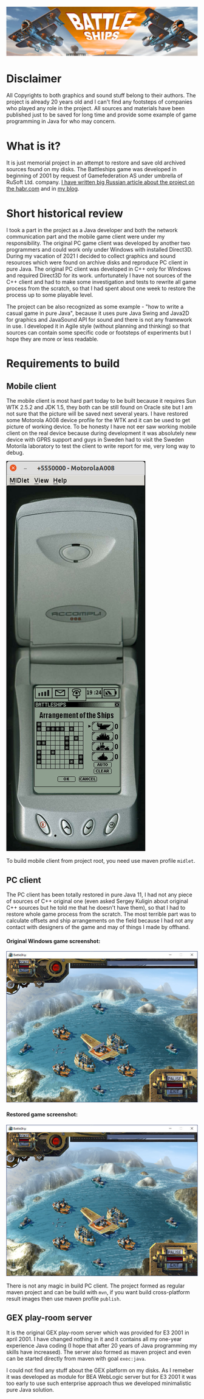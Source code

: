 ![Battleships banner](assets/github_banner.jpg)

# Disclaimer
All Copyrights to both graphics and sound stuff belong to their authors. The project is already 20 years old and I can't find any footsteps of companies who played any role in the project. All sources and materials have been published just to be saved for long time and provide some example of game programming in Java for who may concern.    

# What is it?
It is just memorial project in an attempt to restore and save old archived sources found on my disks. The Battleships game was developed in beginning of 2001 by request of Gamefederation AS under umbrella of RuSoft Ltd. company. [I have written big Russian article about the project on the habr.com](https://habr.com/ru/post/458124/) and in [my blog](http://raydac.blogspot.com/2015/05/the-battleships-game-e3-2001.html).

# Short historical review
I took a part in the project as a Java developer and both the network communication part and the mobile game client were under my responsibility. The original PC game client was developed by another two programmers and could work only under Windows with installed Direct3D. During my vacation of 2021 I decided to collect graphics and sound resources which were found on archive disks and reproduce PC client in pure Java. The original PC client was developed in C++ only for Windows and required Direct3D for its work. unfortunately I have not sources of the C++ client and had to make some investigation and tests to rewrite all game process from the scratch, so that I had spent about one week to restore the process up to some playable level.

The project can be also recognized as some example - "how to write a casual game in pure Java", because it uses pure Java Swing and Java2D for graphics and JavaSound API for sound and there is not any framework in use. I developed it in Agile style (without planning and thinking) so that sources can contain some specific code or footsteps of experiments but I hope they are more or less readable.

# Requirements to build

## Mobile client
The mobile client is most hard part today to be built because it requires Sun WTK 2.5.2 and JDK 1.5, they both can be still found on Oracle site but I am not sure that the picture will be saved next several years. I have restored some Motorola A008 device profile for the WTK and it can be used to get picture of working device. To be honesty I have not eer saw working mobile client on the real device because during development it was absolutely new device with GPRS support and guys in Sweden had to visit the Sweden Motorila laboratory to test the client to write report for me, very long way to debug.

![A008 screenshot](battleships-resurrection/battleships-client-a008/assets/emulator_screenshot.jpg)

To build mobile client from project root, you need use maven profile `midlet`. 

## PC client
The PC client has been totally restored in pure Java 11, I had not any piece of sources of C++ original one (even asked Sergey Kuligin about original C++ sources but he told me that he doesn't have them), so that I had to restore whole game process from the scratch. The most terrible part was to calculate offsets and ship arrangements on the field because I had not any contact with designers of the game and may of things I made by offhand.   
#### Original Windows game screenshot:
![Screenshot](assets/original_win_game_screenshot.jpg)
#### Restored game screenshot:
![Screenshot](assets/original_win_game_screenshot.jpg)

There is not any magic in build PC client. The project formed as regular maven project and can be build with `mvn`, if you want build cross-platform result images then use maven profile `publish`.

## GEX play-room server

It is the original GEX play-room server which was provided for E3 2001 in april 2001. I have changed nothing in it and it contains all my one-year experience Java coding (I hope that after 20 years of Java programming my skills have increased).
The server also formed as maven project and even can be started directly from maven with goal `exec:java`.

I could not find any stuff about the GEX platform on my disks. As I remeber it was developed as module for BEA WebLogic server but for E3 2001 it was too early to use such enterprise approach thus we developed minimalistic pure Java solution.